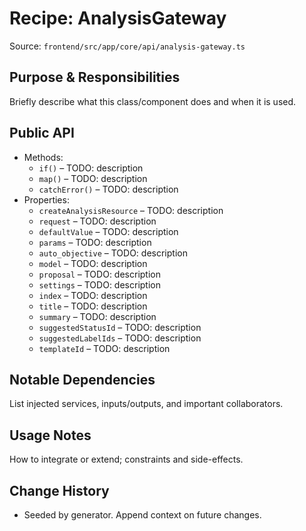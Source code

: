 # Recipe: AnalysisGateway

Source: `frontend/src/app/core/api/analysis-gateway.ts`

## Purpose & Responsibilities
Briefly describe what this class/component does and when it is used.

## Public API
- Methods:
  - `if()` – TODO: description
  - `map()` – TODO: description
  - `catchError()` – TODO: description
- Properties:
  - `createAnalysisResource` – TODO: description
  - `request` – TODO: description
  - `defaultValue` – TODO: description
  - `params` – TODO: description
  - `auto_objective` – TODO: description
  - `model` – TODO: description
  - `proposal` – TODO: description
  - `settings` – TODO: description
  - `index` – TODO: description
  - `title` – TODO: description
  - `summary` – TODO: description
  - `suggestedStatusId` – TODO: description
  - `suggestedLabelIds` – TODO: description
  - `templateId` – TODO: description

## Notable Dependencies
List injected services, inputs/outputs, and important collaborators.

## Usage Notes
How to integrate or extend; constraints and side-effects.

## Change History
- Seeded by generator. Append context on future changes.
